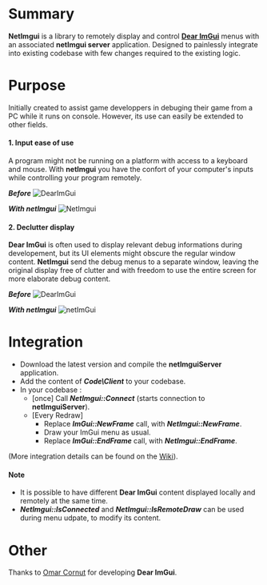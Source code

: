# Summary
**NetImgui** is a library to remotely display and control **[Dear ImGui](https://github.com/ocornut/imgui)** menus with an associated **netImgui server** application. Designed to painlessly integrate into existing codebase with few changes required to the existing logic.

# Purpose
Initially created to assist game developpers in debuging their game from a PC while it runs on console. However, its use can easily be extended to other fields.

#### 1. Input ease of use
A program might not be running on a platform with access to a keyboard and mouse. With **netImgui** you have the confort of your computer's inputs while controlling your program remotely.

***Before***
![DearImGui](https://github.com/sammyfreg/netImgui/blob/master/Web/img/InputIssues.gif)

***With netImgui***
![NetImgui](https://github.com/sammyfreg/netImgui/blob/master/Web/img/InputWithNetImgui.gif)

#### 2. Declutter display
**Dear ImGui** is often used to display relevant debug informations during developement, but its UI elements might obscure the regular window content. **NetImgui** send the debug menus to a separate window, leaving the original display free of clutter and with freedom to use the entire screen for more elaborate debug content.

***Before***
![DearImGui](https://github.com/sammyfreg/netImgui/blob/master/Web/img/AppWithoutNetImgui.png)

***With netImgui***
![netImGui](https://github.com/sammyfreg/netImgui/blob/master/Web/img/AppWithNetImguiGif.gif)

# Integration
- Download the latest version and compile the **netImguiServer** application.
- Add the content of ***Code\Client*** to your codebase.
- In your codebase :
  - [once] Call ***NetImgui::Connect*** (starts connection to **netImguiServer**).
  - [Every Redraw]
    - Replace ***ImGui::NewFrame*** call, with ***NetImgui::NewFrame***.
    - Draw your ImGui menu as usual.
    - Replace ***ImGui::EndFrame*** call, with ***NetImgui::EndFrame***.

(More integration details can be found on the [Wiki](https://github.com/sammyfreg/netImgui/wiki "Wiki")).

#### Note
- It is possible to have different **Dear ImGui** content displayed locally and remotely at the same time.
- ***NetImgui::IsConnected*** and ***NetImgui::IsRemoteDraw*** can be used during menu udpate, to modify its content.

# Other
Thanks to [Omar Cornut](https://github.com/ocornut/imgui/commits?author=ocornut) for developing **Dear ImGui**.
